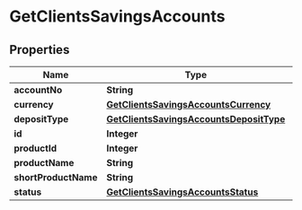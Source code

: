 

# GetClientsSavingsAccounts


## Properties

| Name | Type | Description | Notes |
|------------ | ------------- | ------------- | -------------|
|**accountNo** | **String** |  |  [optional] |
|**currency** | [**GetClientsSavingsAccountsCurrency**](GetClientsSavingsAccountsCurrency.md) |  |  [optional] |
|**depositType** | [**GetClientsSavingsAccountsDepositType**](GetClientsSavingsAccountsDepositType.md) |  |  [optional] |
|**id** | **Integer** |  |  [optional] |
|**productId** | **Integer** |  |  [optional] |
|**productName** | **String** |  |  [optional] |
|**shortProductName** | **String** |  |  [optional] |
|**status** | [**GetClientsSavingsAccountsStatus**](GetClientsSavingsAccountsStatus.md) |  |  [optional] |



